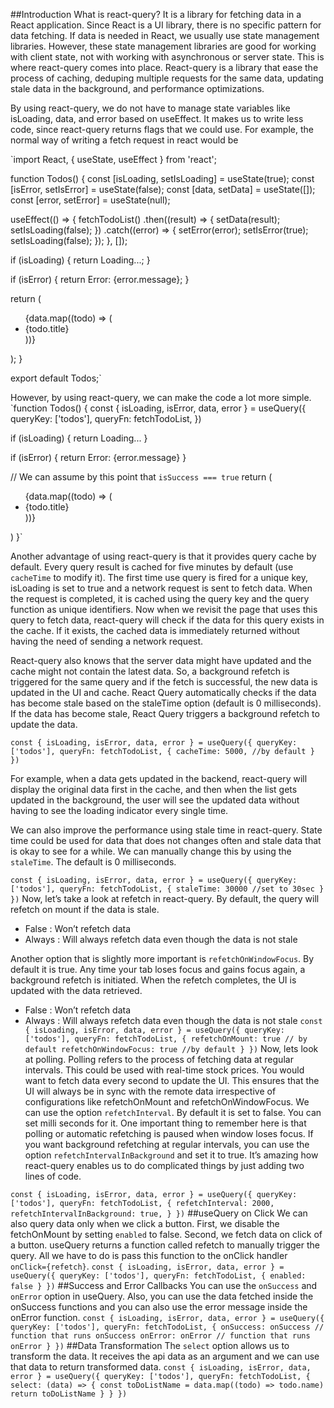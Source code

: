##Introduction
What is react-query? It is a library for fetching data in a React application. Since React is a UI library, there is no specific pattern for data fetching. If data is needed in React, we usually use state management libraries. However, these state management libraries are good for working with client state, not with working with asynchronous or server state. This is where react-query comes into place. React-query is a library that ease the process of caching, deduping multiple requests for the same data, updating stale data in the background, and performance optimizations. 

By using react-query, we do not have to manage state variables like isLoading, data, and error based on useEffect. It makes us to write less code, since react-query returns flags that we could use. For example, the normal way of writing a fetch request in react would be 

`import React, { useState, useEffect } from 'react';

function Todos() {
  const [isLoading, setIsLoading] = useState(true);
  const [isError, setIsError] = useState(false);
  const [data, setData] = useState([]);
  const [error, setError] = useState(null);

  useEffect(() => {
    fetchTodoList()
      .then((result) => {
        setData(result);
        setIsLoading(false);
      })
      .catch((error) => {
        setError(error);
        setIsError(true);
        setIsLoading(false);
      });
  }, []);

  if (isLoading) {
    return <span>Loading...</span>;
  }

  if (isError) {
    return <span>Error: {error.message}</span>;
  }

  return (
    <ul>
      {data.map((todo) => (
        <li key={todo.id}>{todo.title}</li>
      ))}
    </ul>
  );
}

export default Todos;`

However, by using react-query, we can make the code a lot more simple.
`function Todos() {
  const { isLoading, isError, data, error } = useQuery({
    queryKey: ['todos'],
    queryFn: fetchTodoList,
  })

  if (isLoading) {
    return <span>Loading...</span>
  }

  if (isError) {
    return <span>Error: {error.message}</span>
  }

  // We can assume by this point that `isSuccess === true`
  return (
    <ul>
      {data.map((todo) => (
        <li key={todo.id}>{todo.title}</li>
      ))}
    </ul>
  )
}`

Another advantage of using react-query is that it provides query cache by default. Every query result is cached for five minutes by default (use `cacheTime` to modify it). The first time use query is fired for a unique key, isLoading is set to true and a network request is sent to fetch data. When the request is completed, it is cached using the query key and the query function as unique identifiers. Now when we revisit the page that uses this query to fetch data, react-query will check if the data for this query exists in the cache. If it exists, the cached data is immediately returned without having the need of sending a network request. 

React-query also knows that the server data might have updated and the cache might not contain the latest data. So, a background refetch is triggered for the same query and if the fetch is successful, the new data is updated in the UI and cache. React Query automatically checks if the data has become stale based on the staleTime option (default is 0 milliseconds). If the data has become stale, React Query triggers a background refetch to update the data.

`
  const { isLoading, isError, data, error } = useQuery({
    queryKey: ['todos'],
    queryFn: fetchTodoList,
    {
	cacheTime: 5000, //by default
     }
  })
`

For example, when a data gets updated in the backend, react-query will display the original data first in the cache, and then when the list gets updated in the background, the user will see the updated data without having to see the loading indicator every single time. 

We can also improve the performance using stale time in react-query. State time could be used for data that does not changes often and stale data that is okay to see for a while. We can manually change this by using the `staleTime`. The default is 0 milliseconds.

`
  const { isLoading, isError, data, error } = useQuery({
    queryKey: ['todos'],
    queryFn: fetchTodoList,
    {
	staleTime: 30000 //set to 30sec
     }
  })
`
Now, let’s take a look at refetch in react-query. By default, the query will refetch on mount if the data is stale.
-	False : Won’t refetch data
-	Always : Will always refetch data even though the data is not stale

Another option that is slightly more important is `refetchOnWindowFocus`. By default it is true. Any time your tab loses focus and gains focus again, a background refetch is initiated. When the refetch completes, the UI is updated with the data retrieved.
-	False : Won’t refetch data
-	Always : Will always refetch data even though the data is not stale
`
  const { isLoading, isError, data, error } = useQuery({
    queryKey: ['todos'],
    queryFn: fetchTodoList,
    {
	refetchOnMount: true // by default
	refetchOnWindowFocus: true //by default
     }
  })
`
Now, lets look at polling. Polling refers to the process of fetching data at regular intervals. This could be used with real-time stock prices. You would want to fetch data every second to update the UI. This ensures that the UI will always be in sync with the remote data irrespective of configurations like refetchOnMount and refetchOnWindowFocus. We can use the option `refetchInterval`. By default it is set to false. You can set milli seconds for it. One important thing to remember here is that polling or automatic refetching is paused when window loses focus. If you want background refetching at regular intervals, you can use the option `refetchIntervalInBackground` and set it to true. It’s amazing how react-query enables us to do complicated things by just adding two lines of code. 
 
`
  const { isLoading, isError, data, error } = useQuery({
    queryKey: ['todos'],
    queryFn: fetchTodoList,
    {
	refetchInterval: 2000,
	refetchIntervalInBackground: true,
     }
  })
`
##useQuery on Click
We can also query data only when we click a button. First, we disable the fetchOnMount by setting `enabled` to false. Second, we fetch data on click of a button. useQuery returns a function called refetch to manually trigger the query. All we have to do is pass this function to the onClick handler `onClick={refetch}`.
`
  const { isLoading, isError, data, error } = useQuery({
    queryKey: ['todos'],
    queryFn: fetchTodoList,
    {
	enabled: false
     }
  })
`
##Success and Error Callbacks
You can use the `onSuccess` and `onError` option in useQuery. Also, you can use the data fetched inside the onSuccess functions and you can also use the error message inside the onError function. 
`
  const { isLoading, isError, data, error } = useQuery({
    queryKey: ['todos'],
    queryFn: fetchTodoList,
    {
	onSuccess: onSuccess // function that runs onSuccess
	onError: onError // function that runs onError
     }
  })
`
##Data Transformation
The `select` option allows us to transform the data. It receives the api data as an argument and we can use that data to return transformed data. 
`
  const { isLoading, isError, data, error } = useQuery({
    queryKey: ['todos'],
    queryFn: fetchTodoList,
    {
	select: (data) => {
		const toDoListName = data.map((todo) => todo.name)
		return toDoListName
}
     }
  })
`
